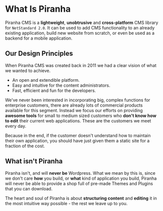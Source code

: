 # What Is Piranha

Piranha CMS is a **lightweight**, **unobtrusive** and **cross-platform** CMS library for `NetStandard 2.0`. It can be used to add CMS functionality to an already existing application, build new website from scratch, or even be used as a backend for a mobile application.

## Our Design Principles

When Piranha CMS was created back in 2011 we had a clear vision of what we wanted to achieve.

* An open and extendible platform.
* Easy and intuitive for the content administrators.
* Fast, efficient and fun for the developers.

We've never been interested in incorporating big, complex functions for enterprise customers, there are already lots of commercial products available for this segment. Instead we focus our efforts on providing **awesome tools** for small to medium sized customers who **don't know how to edit** their current web applications. These are the customers we meet every day.

Because in the end, if the customer doesn't understand how to maintain their own application, you should have just given them a static site for a fraction of the cost.

## What isn't Piranha

Piranha isn't, and will **never be** Wordpress. What we mean by this is, since we don't care **how** you build, or **what** kind of application you build, Piranha will never be able to  provide a shop full of pre-made Themes and Plugins that you can download.

The heart and soul of Piranha is about **structuring content** and **editing** it in the most intuitive way possible - the rest we leave up to you.
